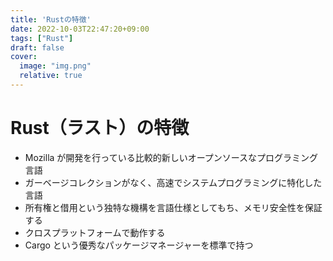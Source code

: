 ```yaml
---
title: 'Rustの特徴'
date: 2022-10-03T22:47:20+09:00
tags: ["Rust"]
draft: false
cover:
  image: "img.png"
  relative: true
---
```

# Rust（ラスト）の特徴

- Mozilla が開発を行っている比較的新しいオープンソースなプログラミング言語
- ガーベージコレクションがなく、高速でシステムプログラミングに特化した言語
- 所有権と借用という独特な機構を言語仕様としてもち、メモリ安全性を保証する
- クロスプラットフォームで動作する
- Cargo という優秀なパッケージマネージャーを標準で持つ
